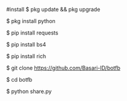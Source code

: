 #install
$ pkg update && pkg upgrade

$ pkg install python

$ pip install requests

$ pip install bs4

$ pip install rich

$ git clone https://github.com/Basari-ID/botfb

$ cd botfb

$ python share.py
